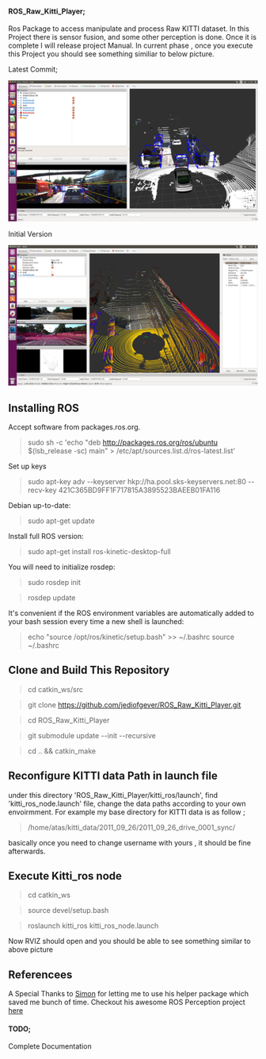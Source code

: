 #### ROS_Raw_Kitti_Player;

Ros Package to access  manipulate and process Raw KITTI dataset. In this Project there is sensor fusion, and some other perception is done. Once it is complete I will release project Manual. In current phase , once you execute this Project you should see something similiar to below picture.

Latest Commit; 

![](resources/ros_raw_kitti_1.png)


Initial Version 

![](resources/ros_raw_kitti.png)


## Installing ROS

  Accept software from packages.ros.org. 

 > sudo sh -c 'echo "deb http://packages.ros.org/ros/ubuntu $(lsb_release -sc) main" > /etc/apt/sources.list.d/ros-latest.list'

Set up keys

 > sudo apt-key adv --keyserver hkp://ha.pool.sks-keyservers.net:80 --recv-key 421C365BD9FF1F717815A3895523BAEEB01FA116
 
Debian  up-to-date: 
 > sudo apt-get update

Install full ROS version: 
 > sudo apt-get install ros-kinetic-desktop-full


You will need to initialize rosdep:
 > sudo rosdep init

 > rosdep update
 
It's convenient if the ROS environment variables are automatically added to your bash session every time a new shell is launched: 
 > echo "source /opt/ros/kinetic/setup.bash" >> ~/.bashrc
 > source ~/.bashrc

 ## Clone and Build This Repository

 > cd catkin_ws/src

 > git clone https://github.com/jediofgever/ROS_Raw_Kitti_Player.git

 > cd ROS_Raw_Kitti_Player

 > git submodule update --init --recursive

 > cd .. && catkin_make 

 ## Reconfigure KITTI data Path in launch file 

 under this directory 'ROS_Raw_Kitti_Player/kitti_ros/launch',  find 'kitti_ros_node.launch' file,
 change the data paths according to your own envoirmment. For example my base directory for KITTI data is as follow ; 

 > /home/atas/kitti_data/2011_09_26/2011_09_26_drive_0001_sync/

 basically once you need to change username with yours , it should be fine afterwards.

 ## Execute Kitti_ros node

 > cd catkin_ws

 > source devel/setup.bash 

 > roslaunch kitti_ros kitti_ros_node.launch

 Now RVIZ should open and you should be able to see something similar to above picture


## Referencees


A Special Thanks to [Simon](https://github.com/appinho) for letting me to use his helper package which saved me bunch of time. 
Checkout his awesome ROS Perception project [here](https://github.com/appinho/SARosPerceptionKitti)






 

#### TODO;
Complete Documentation
